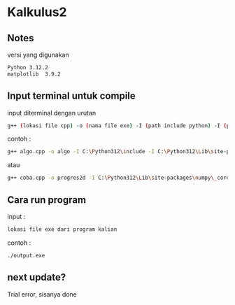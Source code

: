 # Kalkulus2
## Notes

versi yang digunakan
``` bash
Python 3.12.2
matplotlib  3.9.2
```

## Input terminal untuk compile
input diterminal dengan urutan 

```bash
g++ (lokasi file cpp) -o (nama file exe) -I (path include python) -I (path ke arrayobject.h) -I (lokasi matplotlibcpp.h) -L (path libs python) -l(versi python kalian)
```

contoh :

```bash
g++ algo.cpp -o algo -I C:\Python312\include -I C:\Python312\Lib\site-packages\numpy\_core\include -I C:\test3d\include -L C:\Python312\libs -lpython312
```

atau


```bash
g++ coba.cpp -o progres2d -I C:\Python312\Lib\site-packages\numpy\_core\include -L C:\Python312\libs -lpython312
```

## Cara run program
input :

```bash
lokasi file exe dari program kalian
```

contoh :

```bash
./output.exe
```

## next update?
Trial error, sisanya done